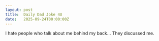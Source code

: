 ```yaml
---
layout: post
title:  Daily Dad Joke 4U
date:   2025-09-24T00:00:00Z
---
```

I hate people who talk about me behind my back... They discussed me.
